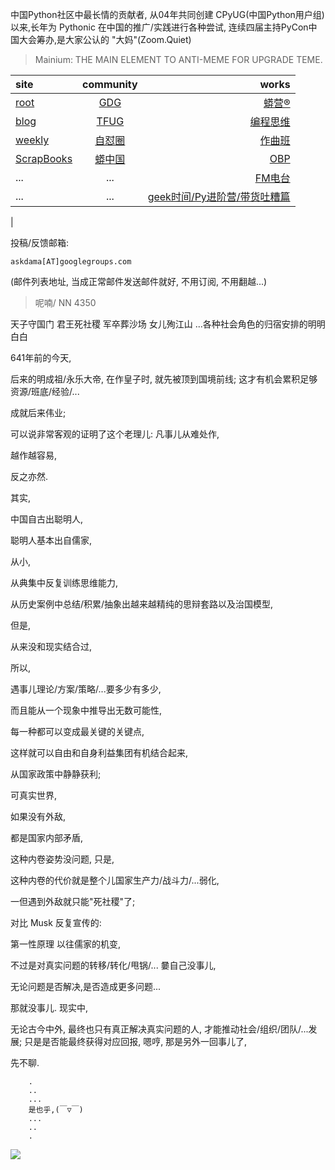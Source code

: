 中国Python社区中最长情的贡献者, 从04年共同创建 CPyUG(中国Python用户组)以来,长年为 Pythonic 在中国的推广/实践进行各种尝试, 连续四届主持PyCon中国大会筹办,是大家公认的 "大妈"(Zoom.Quiet)

> Mainium: THE MAIN ELEMENT TO ANTI-MEME FOR UPGRADE TEME.

| site | community | works |
| :-----| :----: | ----: |
| [root](http://zoomquiet.io/) | [GDG](https://blog.zhgdg.org/) | [蟒营®](https://doc.101.camp/) |
| [blog](https://blog.zoomquiet.io/pages/zoomquiet.html) | [TFUG](http://zh.tfug.world/) | [编程思维](https://py.101.camp/) |
| [weekly](http://weekly.pychina.org/) | [自怼圈](https://du.101.camp/) | [作曲班](https://mu.101.camp/) |
| [ScrapBooks](https://zoomquiet.io/collection.html) | [蟒中国](https://pychina.org/) | [OBP](https://zoomquiet.io/obp/index.html) |
| ... | ... | [FM电台](https://fm.101.camp/) |
| ... | ... | [geek时间/Py进阶营/带货吐糟篇](https://fm.101.camp/2020/geek2py-dama.html) 
 |


投稿/反馈邮箱:

    askdama[AT]googlegroups.com

(邮件列表地址, 
当成正常邮件发送邮件就好, 不用订阅, 不用翻越...)


> ​呢喃/ NN 4350




天子守国门
君王死社稷
军卒葬沙场
女儿殉江山
...各种社会角色的归宿安排的明明白白



641年前的今天,

后来的明成祖/永乐大帝,
在作皇子时,
就先被顶到国境前线;
这才有机会累积足够资源/班底/经验/...

成就后来伟业;

可以说非常客观的证明了这个老理儿:
凡事儿从难处作,

越作越容易,

反之亦然.

其实,

中国自古出聪明人,

聪明人基本出自儒家,

从小,

从典集中反复训练思维能力,

从历史案例中总结/积累/抽象出越来越精纯的思辩套路以及治国模型,

但是,

从来没和现实结合过,

所以,

遇事儿理论/方案/策略/...要多少有多少,

而且能从一个现象中推导出无数可能性,

每一种都可以变成最关键的关键点,

这样就可以自由和自身利益集团有机结合起来,

从国家政策中静静获利;



可真实世界,

如果没有外敌,

都是国家内部矛盾,

这种内卷姿势没问题,
只是,

这种内卷的代价就是整个儿国家生产力/战斗力/...弱化,

一但遇到外敌就只能"死社稷"了;

对比 Musk 反复宣传的:

  第一性原理
以往儒家的机变,

不过是对真实问题的转移/转化/甩锅/...
嘦自己没事儿,

无论问题是否解决,是否造成更多问题...

那就没事儿.
现实中,

无论古今中外,
最终也只有真正解决真实问题的人,
才能推动社会/组织/团队/...发展;
只是是否能最终获得对应回报,
嗯哼,
那是另外一回事儿了,

先不聊.​











```
    .
    ..
    ...
    是也乎,(￣▽￣)
    ...
    ..
    .
```

![](http://ydlj.zoomquiet.top/ipic/2021-04-15-zq42-today-card-2104.016.jpeg)


